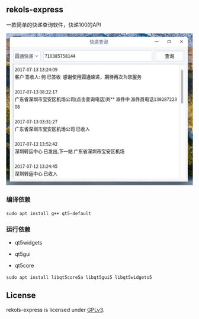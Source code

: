 ## rekols-express

一款简单的快递查询软件，快递100的API

![image](screenshot.png)

### 编译依赖

`sudo apt install g++ qt5-default`

### 运行依赖

* qt5widgets

* qt5gui

* qt5core

`sudo apt install libqt5core5a libqt5gui5 libqt5widgets5`

## License

rekols-express is licensed under [GPLv3](LICENSE).


